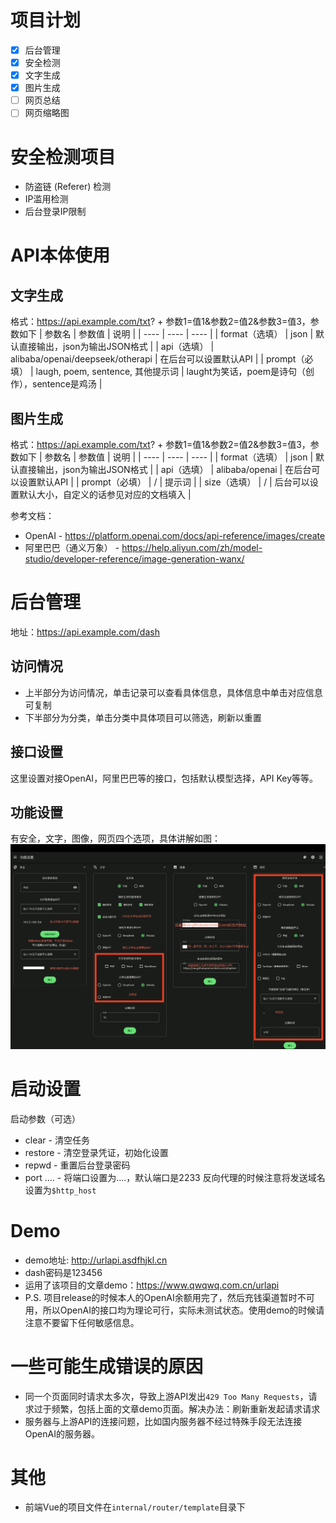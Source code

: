 # 项目计划
+ [x] 后台管理
+ [x] 安全检测
+ [x] 文字生成
+ [x] 图片生成
+ [ ] 网页总结
+ [ ] 网页缩略图

# 安全检测项目
+ 防盗链 (Referer) 检测
+ IP滥用检测
+ 后台登录IP限制

# API本体使用
## 文字生成
格式：https://api.example.com/txt? + 参数1=值1&参数2=值2&参数3=值3，参数如下
| 参数名 | 参数值 | 说明 |
| ---- | ---- | ---- |
| format（选填） | json | 默认直接输出，json为输出JSON格式 |
| api（选填） | alibaba/openai/deepseek/otherapi | 在后台可以设置默认API |
| prompt（必填） | laugh, poem, sentence, 其他提示词 | laught为笑话，poem是诗句（创作），sentence是鸡汤 |

## 图片生成
格式：https://api.example.com/txt? + 参数1=值1&参数2=值2&参数3=值3，参数如下
| 参数名 | 参数值 | 说明 |
| ---- | ---- | ---- |
| format（选填） | json | 默认直接输出，json为输出JSON格式 |
| api（选填） | alibaba/openai | 在后台可以设置默认API |
| prompt（必填） | / | 提示词 |
| size（选填） | / | 后台可以设置默认大小，自定义的话参见对应的文档填入 |

参考文档：
+ OpenAI - https://platform.openai.com/docs/api-reference/images/create
+ 阿里巴巴（通义万象） - https://help.aliyun.com/zh/model-studio/developer-reference/image-generation-wanx/

# 后台管理
地址：https://api.example.com/dash
## 访问情况
+ 上半部分为访问情况，单击记录可以查看具体信息，具体信息中单击对应信息可复制
+ 下半部分为分类，单击分类中具体项目可以筛选，刷新以重置

## 接口设置
这里设置对接OpenAI，阿里巴巴等的接口，包括默认模型选择，API Key等等。

## 功能设置
有安全，文字，图像，网页四个选项，具体讲解如图：
![](https://raw.githubusercontent.com/stephen-zeng/urlAPI/master/guide.png)

# 启动设置
启动参数（可选）
+ clear - 清空任务
+ restore - 清空登录凭证，初始化设置
+ repwd - 重置后台登录密码
+ port .... - 将端口设置为....，默认端口是2233
反向代理的时候注意将发送域名设置为`$http_host`

# Demo
+ demo地址: http://urlapi.asdfhjkl.cn
+ dash密码是123456
+ 运用了该项目的文章demo：https://www.qwqwq.com.cn/urlapi
+ P.S. 项目release的时候本人的OpenAI余额用完了，然后充钱渠道暂时不可用，所以OpenAI的接口均为理论可行，实际未测试状态。使用demo的时候请注意不要留下任何敏感信息。

# 一些可能生成错误的原因
+ 同一个页面同时请求太多次，导致上游API发出`429 Too Many Requests`，请求过于频繁，包括上面的文章demo页面。解决办法：刷新重新发起请求请求
+ 服务器与上游API的连接问题，比如国内服务器不经过特殊手段无法连接OpenAI的服务器。

# 其他
+ 前端Vue的项目文件在`internal/router/template`目录下